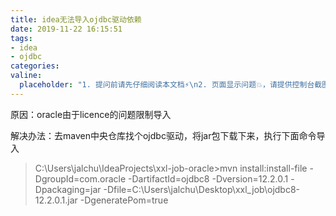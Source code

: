 ```yaml
---
title: idea无法导入ojdbc驱动依赖
date: 2019-11-22 16:15:51
tags:
- idea
- ojdbc
categories:
valine:
  placeholder: "1. 提问前请先仔细阅读本文档⚡\n2. 页面显示问题💥，请提供控制台截图📸或者您的测试网址\n3. 其他任何报错💣，请提供详细描述和截图📸，祝食用愉快💪"
---
```


原因：oracle由于licence的问题限制导入

解决办法：去maven中央仓库找个ojdbc驱动，将jar包下载下来，执行下面命令导入

> C:\Users\jalchu\IdeaProjects\xxl-job-oracle>mvn install:install-file -DgroupId=com.oracle -DartifactId=ojdbc8 -Dversion=12.2.0.1 -Dpackaging=jar -Dfile=C:\Users\jalchu\Desktop\xxl_job\ojdbc8-12.2.0.1.jar -DgeneratePom=true
